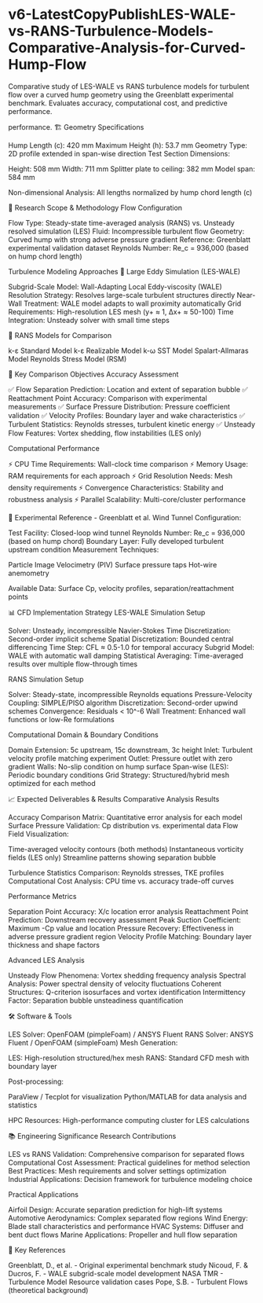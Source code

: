 # v6-LatestCopyPublishLES-WALE-vs-RANS-Turbulence-Models-Comparative-Analysis-for-Curved-Hump-Flow
Comparative study of LES-WALE vs RANS turbulence models for turbulent flow over a curved hump geometry using the Greenblatt experimental benchmark. Evaluates accuracy, computational cost, and predictive performance.


performance.
🏗️ Geometry Specifications

Hump Length (c): 420 mm
Maximum Height (h): 53.7 mm
Geometry Type: 2D profile extended in span-wise direction
Test Section Dimensions:

Height: 508 mm
Width: 711 mm
Splitter plate to ceiling: 382 mm
Model span: 584 mm


Non-dimensional Analysis: All lengths normalized by hump chord length (c)

🔬 Research Scope & Methodology
Flow Configuration

Flow Type: Steady-state time-averaged analysis (RANS) vs. Unsteady resolved simulation (LES)
Fluid: Incompressible turbulent flow
Geometry: Curved hump with strong adverse pressure gradient
Reference: Greenblatt experimental validation dataset
Reynolds Number: Re_c = 936,000 (based on hump chord length)

Turbulence Modeling Approaches
🌊 Large Eddy Simulation (LES-WALE)

Subgrid-Scale Model: Wall-Adapting Local Eddy-viscosity (WALE)
Resolution Strategy: Resolves large-scale turbulent structures directly
Near-Wall Treatment: WALE model adapts to wall proximity automatically
Grid Requirements: High-resolution LES mesh (y+ ≈ 1, Δx+ ≈ 50-100)
Time Integration: Unsteady solver with small time steps

🔄 RANS Models for Comparison

k-ε Standard Model
k-ε Realizable Model
k-ω SST Model
Spalart-Allmaras Model
Reynolds Stress Model (RSM)

🎯 Key Comparison Objectives
Accuracy Assessment

✅ Flow Separation Prediction: Location and extent of separation bubble
✅ Reattachment Point Accuracy: Comparison with experimental measurements
✅ Surface Pressure Distribution: Pressure coefficient validation
✅ Velocity Profiles: Boundary layer and wake characteristics
✅ Turbulent Statistics: Reynolds stresses, turbulent kinetic energy
✅ Unsteady Flow Features: Vortex shedding, flow instabilities (LES only)

Computational Performance

⚡ CPU Time Requirements: Wall-clock time comparison
⚡ Memory Usage: RAM requirements for each approach
⚡ Grid Resolution Needs: Mesh density requirements
⚡ Convergence Characteristics: Stability and robustness analysis
⚡ Parallel Scalability: Multi-core/cluster performance

🔬 Experimental Reference - Greenblatt et al.
Wind Tunnel Configuration:

Test Facility: Closed-loop wind tunnel
Reynolds Number: Re_c = 936,000 (based on hump chord)
Boundary Layer: Fully developed turbulent upstream condition
Measurement Techniques:

Particle Image Velocimetry (PIV)
Surface pressure taps
Hot-wire anemometry


Available Data: Surface Cp, velocity profiles, separation/reattachment points

📊 CFD Implementation Strategy
LES-WALE Simulation Setup

Solver: Unsteady, incompressible Navier-Stokes
Time Discretization: Second-order implicit scheme
Spatial Discretization: Bounded central differencing
Time Step: CFL ≈ 0.5-1.0 for temporal accuracy
Subgrid Model: WALE with automatic wall damping
Statistical Averaging: Time-averaged results over multiple flow-through times

RANS Simulation Setup

Solver: Steady-state, incompressible Reynolds equations
Pressure-Velocity Coupling: SIMPLE/PISO algorithm
Discretization: Second-order upwind schemes
Convergence: Residuals < 10^-6
Wall Treatment: Enhanced wall functions or low-Re formulations

Computational Domain & Boundary Conditions

Domain Extension: 5c upstream, 15c downstream, 3c height
Inlet: Turbulent velocity profile matching experiment
Outlet: Pressure outlet with zero gradient
Walls: No-slip condition on hump surface
Span-wise (LES): Periodic boundary conditions
Grid Strategy: Structured/hybrid mesh optimized for each method

📈 Expected Deliverables & Results
Comparative Analysis Results

Accuracy Comparison Matrix: Quantitative error analysis for each model
Surface Pressure Validation: Cp distribution vs. experimental data
Flow Field Visualization:

Time-averaged velocity contours (both methods)
Instantaneous vorticity fields (LES only)
Streamline patterns showing separation bubble


Turbulence Statistics Comparison: Reynolds stresses, TKE profiles
Computational Cost Analysis: CPU time vs. accuracy trade-off curves

Performance Metrics

Separation Point Accuracy: X/c location error analysis
Reattachment Point Prediction: Downstream recovery assessment
Peak Suction Coefficient: Maximum -Cp value and location
Pressure Recovery: Effectiveness in adverse pressure gradient region
Velocity Profile Matching: Boundary layer thickness and shape factors

Advanced LES Analysis

Unsteady Flow Phenomena: Vortex shedding frequency analysis
Spectral Analysis: Power spectral density of velocity fluctuations
Coherent Structures: Q-criterion isosurfaces and vortex identification
Intermittency Factor: Separation bubble unsteadiness quantification

🛠️ Software & Tools

LES Solver: OpenFOAM (pimpleFoam) / ANSYS Fluent
RANS Solver: ANSYS Fluent / OpenFOAM (simpleFoam)
Mesh Generation:

LES: High-resolution structured/hex mesh
RANS: Standard CFD mesh with boundary layer


Post-processing:

ParaView / Tecplot for visualization
Python/MATLAB for data analysis and statistics


HPC Resources: High-performance computing cluster for LES calculations

📚 Engineering Significance
Research Contributions

LES vs RANS Validation: Comprehensive comparison for separated flows
Computational Cost Assessment: Practical guidelines for method selection
Best Practices: Mesh requirements and solver settings optimization
Industrial Applications: Decision framework for turbulence modeling choice

Practical Applications

Airfoil Design: Accurate separation prediction for high-lift systems
Automotive Aerodynamics: Complex separated flow regions
Wind Energy: Blade stall characteristics and performance
HVAC Systems: Diffuser and bent duct flows
Marine Applications: Propeller and hull flow separation

📖 Key References

Greenblatt, D., et al. - Original experimental benchmark study
Nicoud, F. & Ducros, F. - WALE subgrid-scale model development
NASA TMR - Turbulence Model Resource validation cases
Pope, S.B. - Turbulent Flows (theoretical background)
